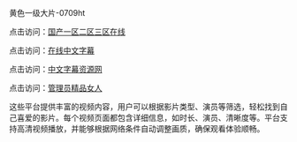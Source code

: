 黄色一级大片-0709ht

点击访问：<a href="https://heiliaowt0d7p.pages.dev">国产一区二区三区在线</a>

点击访问：<a href="https://heiliaoga6s9v.pages.dev">在线中文字幕</a>

点击访问：<a href="https://heiliaoow5kzm.pages.dev">中文字幕资源网</a>

点击访问：<a href="https://heiliao2dmwwy.pages.dev">管理员精品女人</a>

这些平台提供丰富的视频内容，用户可以根据影片类型、演员等筛选，轻松找到自己喜爱的影片。每个视频页面都包含详细信息，如时长、演员、清晰度等。平台支持高清视频播放，并能够根据网络条件自动调整画质，确保观看体验顺畅。

<span style="display:none;">[Canonical link](）</span>
